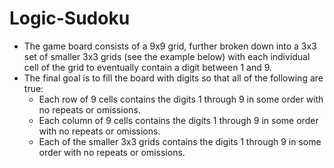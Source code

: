 # Logic-Sudoku
- The game board consists of a 9x9 grid, further broken down into a 3x3 set of smaller 3x3
grids (see the example below) with each individual cell of the grid to eventually contain a digit
between 1 and 9.
- The final goal is to fill the board with digits so that all of the following are true:
  + Each row of 9 cells contains the digits 1 through 9 in some order with no repeats or omissions.
  + Each column of 9 cells contains the digits 1 through 9 in some order with no repeats or omissions.
  + Each of the smaller 3x3 grids contains the digits 1 through 9 in some order with no repeats or omissions.

